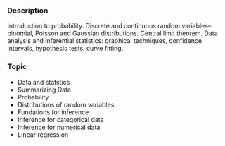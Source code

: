 ### Description

Introduction to probability. Discrete and continuous random variables–binomial, Poisson and Gaussian distributions. Central limit theorem. Data analysis and inferential statistics: graphical techniques, confidence intervals, hypothesis tests, curve fitting. 

### Topic

- Data and statstics
- Summarizing Data
- Probability
- Distributions of random variables
- Fundations for inference
- Inference for categorical data
- Inference for numerical data
- Linear regression
